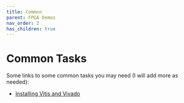 ```yaml
---
title: Common
parent: FPGA Demos
nav_order: 2
has_children: true
---
```


# Common Tasks

Some links to some common tasks you may need (I will add more as needed):

* [Installing Vitis and Vivado](./installation.md)

